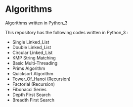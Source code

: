 # Algorithms
Algorithms written in Python_3

This repository has the following codes written in Python_3 :

- Single Linked_List<br />
- Double Linked_List<br />
- Circular Linked_List<br />
- KMP String Matching<br />
- Basic Multi-Threading <br />
- Prims Algorithm<br />
- Quicksort Algorithm<br />
- Tower_Of_Hanoi (Recursion)<br />
- Factorial (Recursion)<br />
- Fibonacci Series <br />
- Depth First Search <br />
- Breadth First Search <br />


